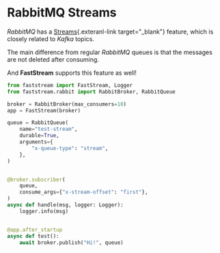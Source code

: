# RabbitMQ Streams

*RabbitMQ* has a [Streams](https://www.rabbitmq.com/streams.html){.exteranl-link target="_blank"} feature, which is closely related to *Kafka* topics.

The main difference from regular *RabbitMQ* queues is that the messages are not deleted after consuming.

And **FastStream** supports this feature as well!

```python linenums="1" hl_lines="4 10-12 17"
from faststream import FastStream, Logger
from faststream.rabbit import RabbitBroker, RabbitQueue

broker = RabbitBroker(max_consumers=10)
app = FastStream(broker)

queue = RabbitQueue(
    name="test-stream",
    durable=True,
    arguments={
        "x-queue-type": "stream",
    },
)


@broker.subscriber(
    queue,
    consume_args={"x-stream-offset": "first"},
)
async def handle(msg, logger: Logger):
    logger.info(msg)


@app.after_startup
async def test():
    await broker.publish("Hi!", queue)
```
